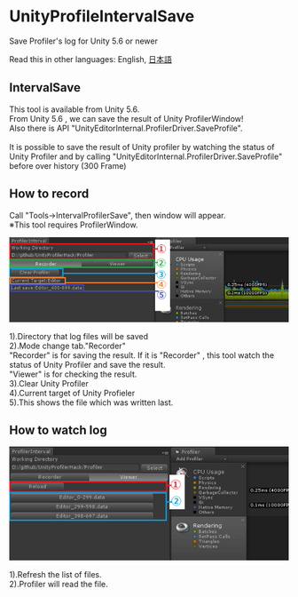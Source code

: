 # UnityProfileIntervalSave
Save Profiler's log for Unity 5.6 or newer

Read this in other languages: English, [日本語](README.ja.md)<br />

## IntervalSave
This tool is available from Unity 5.6.<br />
From Unity 5.6 , we can save the result of Unity ProfilerWindow!<br />
Also there is API "UnityEditorInternal.ProfilerDriver.SaveProfile".<br />
<br />
It is possible to save the result of Unity profiler by watching the status of Unity Profiler and by calling "UnityEditorInternal.ProfilerDriver.SaveProfile" before over history (300 Frame)<br />

## How to record
Call "Tools->IntervalProfilerSave", then window will appear.<br/>
※This tool requires ProfilerWindow.

![Alt text](/Documentation~/img/IntervalRecordMode.png)

1).Directory that log files will be saved<br />
2).Mode change tab."Recorder"<br />
   "Recorder" is for saving the result. If it is "Recorder" , this tool watch the status of Unity Profiler and save the result.<br />
   "Viewer" is for checking the result.<br />
3).Clear Unity Profiler<br />
4).Current target of Unity Profieler<br />
5).This shows the file which was written last.<br />

## How to watch log

![Alt text](/Documentation~/img/IntervalViewMode.png)

1).Refresh the list of files.<br />
2).Profiler will read the file.<br />


